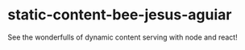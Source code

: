# static-content-bee-jesus-aguiar
See the wonderfulls of dynamic content serving with node and react!
